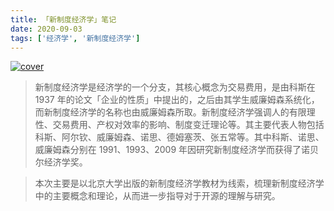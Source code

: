 ```yaml
---
title: 「新制度经济学」笔记
date: 2020-09-03
tags: ['经济学', '新制度经济学']
---
```


[![cover](/images/books/new_institutional_economics.png?x-oss-process=style/400width)](https://item.jd.com/11046514.html)

> 新制度经济学是经济学的一个分支，其核心概念为交易费用，是由科斯在 1937 年的论文「企业的性质」中提出的，之后由其学生威廉姆森系统化，而新制度经济学的名称也由威廉姆森所取。新制度经济学强调人的有限理性、交易费用、产权对效率的影响、制度变迁理论等。其主要代表人物包括科斯、阿尔钦、威廉姆森、诺思、德姆塞茨、张五常等。其中科斯、诺思、威廉姆森分别在 1991、1993、2009 年因研究新制度经济学而获得了诺贝尔经济学奖。

> 本次主要是以北京大学出版的新制度经济学教材为线索，梳理新制度经济学中的主要概念和理论，从而进一步指导对于开源的理解与研究。

